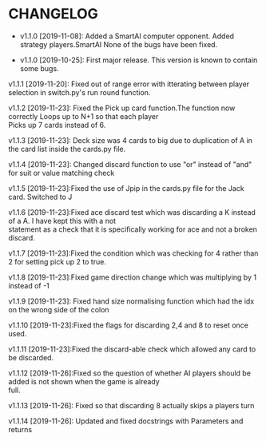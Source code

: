 # CHANGELOG

* v1.1.0 [2019-11-08]: Added a SmartAI computer opponent.
  Added strategy players.SmartAI
  None of the bugs have been fixed.

* v1.1.0 [2019-10-25]: First major release.
  This version is known to contain some bugs.
  
 v1.1.1 [2019-11-20]: Fixed out of range error with itterating between player selection in switch.py's run round function.
  
  v1.1.2 [2019-11-23]: Fixed the Pick up card function.The function now correctly Loops up to N+1 so that each player  
  Picks up 7 cards instead of 6.
  
  v1.1.3 [2019-11-23]: Deck size was 4 cards to big due to duplication of A in the card list inside the cards.py file.
  
  v1.1.4 [2019-11-23]: Changed discard function to use "or" instead of "and" for suit or value matching check
  
  v1.1.5 [2019-11-23]:Fixed the use of Jpip in the cards.py file for the Jack card. Switched to J
  
  v1.1.6 [2019-11-23]:Fixed ace discard test which was discarding a K instead of a A. I have kept this with a not   
  statement as a check that it is specifically working for ace and not a broken discard.
  
  v1.1.7 [2019-11-23]:Fixed the condition which was checking for 4 rather than 2 for setting pick up 2 to true.
  
  v1.1.8 [2019-11-23]:Fixed game direction change which was multiplying by 1 instead of -1
  
  v1.1.9 [2019-11-23]: Fixed hand size normalising function which had the idx on the wrong side of the colon
  
  v1.1.10 [2019-11-23]:Fixed the flags  for discarding 2,4 and 8 to reset once used. 
  
  v1.1.11 [2019-11-23]:Fixed the discard-able check which allowed any card to be discarded.
  
  v1.1.12 [2019-11-26]:Fixed so the question of whether AI players should be added is not shown when the game is already  
  full. 
  
  v1.1.13 [2019-11-26]: Fixed so that discarding 8 actually skips a players turn 
  
  v1.1.14 [2019-11-26]: Updated and fixed docstrings with Parameters and returns